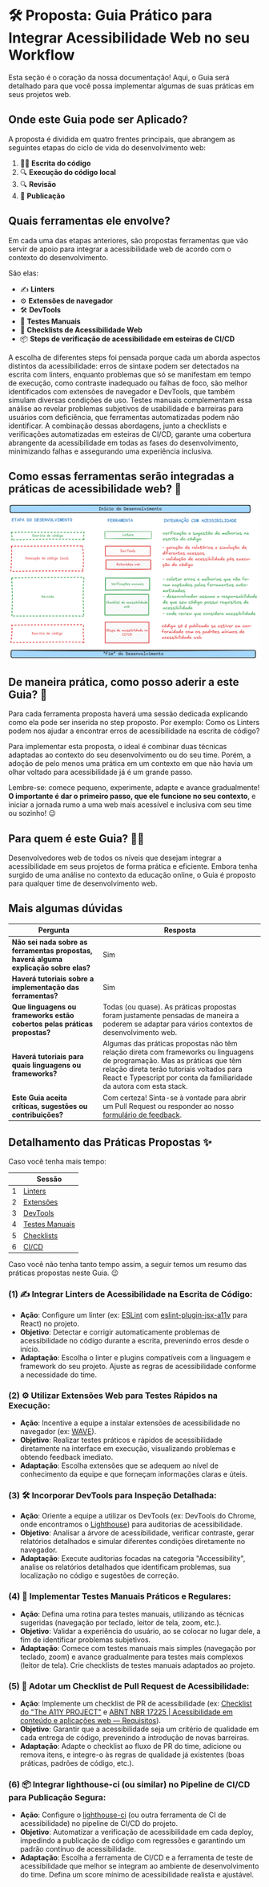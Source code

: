 # 🛠️ Proposta: Guia Prático para Integrar Acessibilidade Web no seu Workflow

Esta seção é o coração da nossa documentação! Aqui, o Guia será detalhado para que você possa implementar algumas de suas práticas em seus projetos web.

## Onde este Guia pode ser Aplicado?

A proposta é dividida em quatro frentes principais, que abrangem as seguintes etapas do ciclo de vida do desenvolvimento web:

1. 🧑‍💻 **Escrita do código**  
2. 🔍 **Execução do código local**  
3. 🔍 **Revisão**  
4. 🚀 **Publicação**  

## Quais ferramentas ele envolve?

Em cada uma das etapas anteriores, são propostas ferramentas que vão servir de apoio para integrar a acessibilidade web de acordo com o contexto do desenvolvimento.

São elas:

- ✍️ **Linters**  
- ⚙️ **Extensões de navegador**  
- 🛠️ **DevTools**  
- 🧑 **Testes Manuais**  
- 🚀 **Checklists de Acessibilidade Web**  
- 📦 **Steps de verificação de acessibilidade em esteiras de CI/CD**  

A escolha de diferentes steps foi pensada porque cada um aborda aspectos distintos da acessibilidade: erros de sintaxe podem ser detectados na escrita com linters, enquanto problemas que só se manifestam em tempo de execução, como contraste inadequado ou falhas de foco, são melhor identificados com extensões de navegador e DevTools, que também simulam diversas condições de uso. Testes manuais complementam essa análise ao revelar problemas subjetivos de usabilidade e barreiras para usuários com deficiência, que ferramentas automatizadas podem não identificar. A combinação dessas abordagens, junto a checklists e verificações automatizadas em esteiras de CI/CD, garante uma cobertura abrangente da acessibilidade em todas as fases do desenvolvimento, minimizando falhas e assegurando uma experiência inclusiva.

## Como essas ferramentas serão integradas a práticas de acessibilidade web? 🤔

<!-- TODO melhorar esta imagem -->

![Fluxograma do guia](../assets/fluxograma.png)

## De maneira prática, como posso aderir a este Guia? 🔨

Para cada ferramenta proposta haverá uma sessão dedicada explicando como ela pode ser inserida no step proposto. Por exemplo: Como os Linters podem nos ajudar a encontrar erros de acessibilidade na escrita de código?

Para implementar esta proposta, o ideal é combinar duas técnicas adaptadas ao contexto do seu desenvolvimento ou do seu time. Porém, a adoção de pelo menos uma prática em um contexto em que não havia um olhar voltado para acessibilidade já é um grande passo.

Lembre-se: comece pequeno, experimente, adapte e avance gradualmente! **O importante é dar o primeiro passo, que ele funcione no seu contexto**, e iniciar a jornada rumo a uma web mais acessível e inclusiva com seu time ou sozinho! 😉

## Para quem é este Guia? 🙅‍♀️

Desenvolvedores web de todos os níveis que desejam integrar a acessibilidade em seus projetos de forma prática e eficiente. Embora tenha surgido de uma análise no contexto da educação online, o Guia é proposto para qualquer time de desenvolvimento web.

## Mais algumas dúvidas

| Pergunta | Resposta | 
|---|---|
| **Não sei nada sobre as ferramentas propostas, haverá alguma explicação sobre elas?** | Sim | 
| **Haverá tutoriais sobre a implementação das ferramentas?** | Sim | 
| **Que linguagens ou frameworks estão cobertos pelas práticas propostas?** | Todas (ou quase). As práticas propostas foram justamente pensadas de maneira a poderem se adaptar para vários contextos de desenvolvimento web. | 
| **Haverá tutoriais para quais linguagens ou frameworks?** | Algumas das práticas propostas não têm relação direta com frameworks ou linguagens de programação. Mas as práticas que têm relação direta terão tutoriais voltados para React e Typescript por conta da familiaridade da autora com esta stack. |
| **Este Guia aceita críticas, sugestões ou contribuições?** | Com certeza! Sinta-se à vontade para abrir um Pull Request ou responder ao nosso [formulário de feedback](../assets/). |

## Detalhamento das Práticas Propostas ✨ 

Caso você tenha mais tempo:

|  | Sessão | 
|---|---|
| 1 | [Linters](./3.1.Linters.md) |
| 2 | [Extensões](./3.2.Extensoes.md) |
| 3 | [DevTools](./3.3.DevTools.md) |
| 4 | [Testes Manuais](./3.4.Testes_manuais.md) |
| 5 | [Checklists](./3.5.Checklists.md) |
| 6 | [CI/CD](./3.6.CI_CD.md) |

Caso você não tenha tanto tempo assim, a seguir temos um resumo das práticas propostas neste Guia. 😉

### (1) ✍️ Integrar Linters de Acessibilidade na Escrita de Código:

*   **Ação**: Configure um linter (ex: [ESLint](https://eslint.org/) com [eslint-plugin-jsx-a11y](https://www.npmjs.com/package/eslint-plugin-jsx-a11y) para React) no projeto.
*   **Objetivo**: Detectar e corrigir automaticamente problemas de acessibilidade no código durante a escrita, prevenindo erros desde o início.
*   **Adaptação**: Escolha o linter e plugins compatíveis com a linguagem e framework do seu projeto. Ajuste as regras de acessibilidade conforme a necessidade do time.

### (2) ⚙️ Utilizar Extensões Web para Testes Rápidos na Execução:

*   **Ação**: Incentive a equipe a instalar extensões de acessibilidade no navegador (ex: [WAVE](https://wave.webaim.org/extension/)).
*   **Objetivo**: Realizar testes práticos e rápidos de acessibilidade diretamente na interface em execução, visualizando problemas e obtendo feedback imediato.
*   **Adaptação**: Escolha extensões que se adequem ao nível de conhecimento da equipe e que forneçam informações claras e úteis.

### (3) 🛠️ Incorporar DevTools para Inspeção Detalhada:

*   **Ação**: Oriente a equipe a utilizar os DevTools (ex: DevTools do Chrome, onde encontramos o [Lighthouse](https://developer.chrome.com/docs/lighthouse/overview?hl=pt-br)) para auditorias de acessibilidade.
*   **Objetivo**: Analisar a árvore de acessibilidade, verificar contraste, gerar relatórios detalhados e simular diferentes condições diretamente no navegador.
*   **Adaptação**: Execute auditorias focadas na categoria "Accessibility", analise os relatórios detalhados que identificam problemas, sua localização no código e sugestões de correção.

### (4) 🧑‍ Implementar Testes Manuais Práticos e Regulares:

*   **Ação**: Defina uma rotina para testes manuais, utilizando as técnicas sugeridas (navegação por teclado, leitor de tela, zoom, etc.).
*   **Objetivo**: Validar a experiência do usuário, ao se colocar no lugar dele, a fim de identificar problemas subjetivos.
*   **Adaptação**: Comece com testes manuais mais simples (navegação por teclado, zoom) e avance gradualmente para testes mais complexos (leitor de tela). Crie checklists de testes manuais adaptados ao projeto.

### (5) 🚀 Adotar um Checklist de Pull Request de Acessibilidade:

*   **Ação**: Implemente um checklist de PR de acessibilidade (ex: [Checklist do "The A11Y PROJECT"](https://www.a11yproject.com/checklist/) e [ABNT NBR 17225 | Acessibilidade em conteúdo e aplicações web — Requisitos](https://www.abntcolecao.com.br/mpf/norma.aspx?ID=567818#)).
*   **Objetivo**: Garantir que a acessibilidade seja um critério de qualidade em cada entrega de código, prevenindo a introdução de novas barreiras.
*   **Adaptação**: Adapte o checklist ao fluxo de PR do time, adicione ou remova itens, e integre-o às regras de qualidade já existentes (boas práticas, padrões de código, etc.).

### (6) 📦 Integrar lighthouse-ci (ou similar) no Pipeline de CI/CD para Publicação Segura:

*   **Ação**: Configure o [lighthouse-ci](https://github.com/GoogleChrome/lighthouse-ci) (ou outra ferramenta de CI de acessibilidade) no pipeline de CI/CD do projeto.
*   **Objetivo**: Automatizar a verificação de acessibilidade em cada deploy, impedindo a publicação de código com regressões e garantindo um padrão contínuo de acessibilidade.
*   **Adaptação**: Escolha a ferramenta de CI/CD e a ferramenta de teste de acessibilidade que melhor se integram ao ambiente de desenvolvimento do time. Defina um score mínimo de acessibilidade realista e ajustável.





